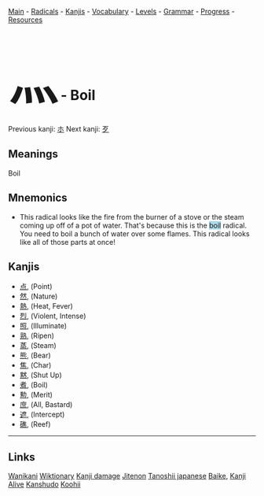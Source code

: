 <style> bigfont {font-size: 100px}</style>


[Main](../README.md) -
[Radicals](../radicals.md) -
[Kanjis](../kanjis.md) -
[Vocabulary](../vocabulary.md) -
[Levels](../levels.md) -
[Grammar](../grammar.md) - 
[Progress](../progress.md) -
[Resources](../resources.md)
# <bigfont> 灬</bigfont> - Boil 

Previous kanji: [ホ](ホ.md) Next kanji: [歹](歹.md) 

## Meanings
 Boil
## Mnemonics
 * This radical looks like the fire from the burner of a stove or the steam coming up off of a pot of water. That's because this is the <span style="background-color:#ADD8E6"> boil</span> radical. You need to boil a bunch of water over some flames. This radical looks like all of those parts at once!


## Kanjis
 * [点](../kanjis/点.md), (Point)
* [然](../kanjis/然.md), (Nature)
* [熱](../kanjis/熱.md), (Heat, Fever)
* [烈](../kanjis/烈.md), (Violent, Intense)
* [照](../kanjis/照.md), (Illuminate)
* [熟](../kanjis/熟.md), (Ripen)
* [蒸](../kanjis/蒸.md), (Steam)
* [熊](../kanjis/熊.md), (Bear)
* [焦](../kanjis/焦.md), (Char)
* [黙](../kanjis/黙.md), (Shut Up)
* [煮](../kanjis/煮.md), (Boil)
* [勲](../kanjis/勲.md), (Merit)
* [庶](../kanjis/庶.md), (All, Bastard)
* [遮](../kanjis/遮.md), (Intercept)
* [礁](../kanjis/礁.md), (Reef)



---


## Links 


[Wanikani](https://www.wanikani.com/kanji/灬)
[Wiktionary](https://en.wiktionary.org/wiki/灬)
[Kanji damage](http://www.kanjidamage.com/kanji/search?utf8=✓&q=灬)
[Jitenon](https://jitenon.com/kanji/灬)
[Tanoshii japanese](https://www.tanoshiijapanese.com/dictionary/kanji.cfm?k=灬)
[Baike](https://baike.baidu.com/item/灬),
[Kanji Alive](https://app.kanjialive.com/灬)
[Kanshudo](https://www.kanshudo.com/searchmn?q=灬)
[Koohii](https://kanji.koohii.com/study/kanji/灬)
